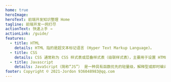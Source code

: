 ```yaml
---
home: true
heroImage:
heroText: 前端开发知识整理 Home
tagline: 前端开发一网打尽
actionText: 快速上手 →
actionLink: /guide/
features:
  - title: HTML
    details: HTML 指的是超文本标记语言 (Hyper Text Markup Language)。
  - title: CSS
    details: CSS 通常称为 CSS 样式表或层叠样式表（级联样式表），主要用于设置 HTML 页面中的文本内容（字体、大小、对齐方式等）、图片的外形（宽高、边框样式、边距等）以及版面的布局等外观显示样式。
  - title: Javascript
    details: JavaScript（简称“JS”） 是一种具有函数优先的轻量级，解释型或即时编译型的编程语言。虽然它是作为开发 Web 页面的脚本语言而出名，但是它也被用到了很多非浏览器环境中，JavaScript 基于原型编程、多范式的动态脚本语言，并且支持面向对象、命令式、声明式、函数式编程范式。
footer: Copyright © 2021-Jordon 936048983@qq.com
---
```

